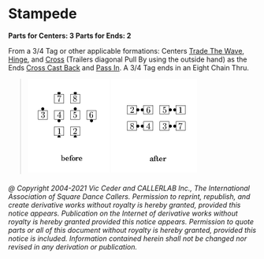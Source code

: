 
# Stampede
**Parts for Centers: 3  Parts for Ends: 2**  


From a 3/4 Tag or other applicable formations:
Centers [Trade The Wave](../plus/trade_the_wave.md),
[Hinge](../ms/hinge.md), and
[Cross](../a1/anything_and_cross.md) (Trailers diagonal
Pull By using the outside hand) as the Ends
[Cross Cast Back](../c1/cross_cast_back.md) and
[Pass In](../a1/pass_in.md).
A 3/4 Tag ends in an Eight Chain Thru.

> 
> ![alt](stampede-1.png)
> ![alt](stampede-2.png)
> 
###### @ Copyright 2004-2021 Vic Ceder and CALLERLAB Inc., The International Association of Square Dance Callers. Permission to reprint, republish, and create derivative works without royalty is hereby granted, provided this notice appears. Publication on the Internet of derivative works without royalty is hereby granted provided this notice appears. Permission to quote parts or all of this document without royalty is hereby granted, provided this notice is included. Information contained herein shall not be changed nor revised in any derivation or publication.
